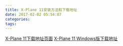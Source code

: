 ```yaml
---
title: X-Plane 11安装方法和下载地址
date: 2017-02-02 05:54:07
categories:
tags:
---
```



[X-Plane 11下载地址页面](http://www.x-plane.com/desktop/try-it/)
[X-Plane 11 Windows版下载地址](http://www.x-plane.com/desktop/try-it/thanks/?downloadNow=true&os=Windows&download_url=%2Fupdate%2Finstallers11%2FX-Plane11InstallerWindows.zip)


